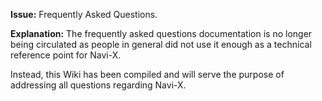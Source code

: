 **Issue:** Frequently Asked Questions.

**Explanation:** The frequently asked questions documentation is no longer being circulated as people in general did not use it enough as a technical reference point for Navi-X.

Instead, this Wiki has been compiled and will serve the purpose of addressing all questions regarding Navi-X.